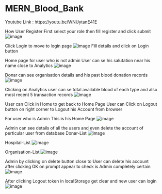 # MERN_Blood_Bank

Youtube Link : https://youtu.be/WNUytanE41E

How User Register
First select your role then fill register and click submit
![image](https://github.com/ganesh9dyv/MERN_Blood_Bank/assets/116238331/ac7b26c9-4524-430d-af9a-6e6ff9cb9ca8)

Click Login to move to login page 
![image](https://github.com/ganesh9dyv/MERN_Blood_Bank/assets/116238331/d607d2d8-5e58-41c9-b085-124fa134447a)
Fill details and click on Login button

Home page for user who is not admin
User can se his salutation near his name close to Analytics
![image](https://github.com/ganesh9dyv/MERN_Blood_Bank/assets/116238331/8f3eaf5c-f72e-47f2-b2f3-9626f42b5f06)

Donar can see organisation details and his past blood donation records
![image](https://github.com/ganesh9dyv/MERN_Blood_Bank/assets/116238331/9a827f1d-e38b-4b7b-b46f-ae5c23a159d3)

Clicking on Analytics user can se total available blood of each type and also most recent 5 transaction records
![image](https://github.com/ganesh9dyv/MERN_Blood_Bank/assets/116238331/1757f0a3-46b0-42e9-bab6-e23b07dd2b17)

User can Click in Home to get back to Home Page 
User can Click on Logout button on right corner to Logout his Account from browser

For user who is Admin This is his Home Page
![image](https://github.com/ganesh9dyv/MERN_Blood_Bank/assets/116238331/0a03e9f7-bea8-46a7-b9db-e6703bd16fb0)

Admin can see details of all the users and even delete the account of perticular user from database
Donar-List
![image](https://github.com/ganesh9dyv/MERN_Blood_Bank/assets/116238331/2377aa33-ba46-46b3-a0d0-4c2d06c0d27b)

Hospital-List
![image](https://github.com/ganesh9dyv/MERN_Blood_Bank/assets/116238331/22aa61ac-3b01-475c-81f7-00bf0f1afd85)

Organisation-List
![image](https://github.com/ganesh9dyv/MERN_Blood_Bank/assets/116238331/ca8a47f3-4902-48cb-98e7-7c51ffa66817)

Admin by clicking on delete button close to User can delete his account after clicking OK on prompt appear to check is Admin completely certain
![image](https://github.com/ganesh9dyv/MERN_Blood_Bank/assets/116238331/c99eda3a-4a08-4c90-845e-e2195c11547f)

After clicking Logout token in localStorage get clear and new user can login
![image](https://github.com/ganesh9dyv/MERN_Blood_Bank/assets/116238331/337d5b75-2026-478c-a4d7-40ac50701d72)




